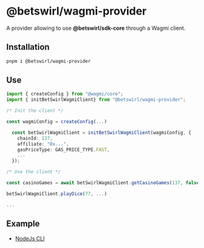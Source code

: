 # @betswirl/wagmi-provider

A provider allowing to use **@betswirl/sdk-core** through a Wagmi client.

## Installation

```bash
pnpm i @betswirl/wagmi-provider
```

## Use
```typescript
import { createConfig } from "@wagmi/core";
import { initBetSwirlWagmiClient} from "@betswirl/wagmi-provider";

/* Init the client */

const wagmiConfig = createConfig(...)

  const betSwirlWagmiClient = initBetSwirlWagmiClient(wagmiConfig, {
    chainId: 137,
    affiliate: "0x...",
    gasPriceType: GAS_PRICE_TYPE.FAST,
    ...
  });

/* Use the client */

const casinoGames = await betSwirlWagmiClient.getCasinoGames(137, false);

betSwirlWagmiClient.playDice(77, ...)

...

```

## Example

- [NodeJs CLI](https://github.com/BetSwirl/sdk/tree/main/examples/node)